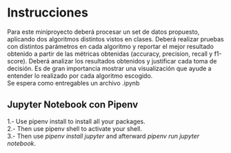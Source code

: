 <h1>Instrucciones</h1>
<p>Para este miniproyecto deberá procesar un set de datos propuesto, aplicando dos
algoritmos distintos vistos en clases. Deberá realizar pruebas con distintos
parámetros en cada algoritmo y reportar el mejor resultado obtenido a partir de las
métricas obtenidas (accuracy, precision, recall y f1-score). Deberá analizar los
resultados obtenidos y justificar cada toma de decisión. Es de gran importancia
mostrar una visualización que ayude a entender lo realizado por cada algoritmo
escogido. <br>
Se espera como entregables un archivo .ipynb</p>



<h2>Jupyter Notebook con Pipenv</h2>

1.- Use pipenv install <packages> to install all your packages. <br>
2.- Then use pipenv shell to activate your shell. <br>
3.- Then use <em>pipenv install jupyter</em> and afterward <em>pipenv run jupyter notebook</em>.